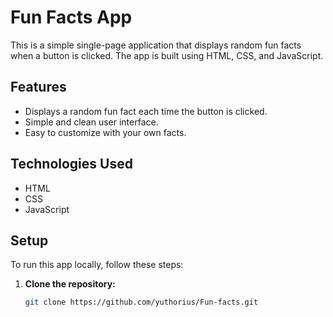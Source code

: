# Fun Facts App

This is a simple single-page application that displays random fun facts when a button is clicked. The app is built using HTML, CSS, and JavaScript.

## Features

- Displays a random fun fact each time the button is clicked.
- Simple and clean user interface.
- Easy to customize with your own facts.

## Technologies Used

- HTML
- CSS
- JavaScript

## Setup

To run this app locally, follow these steps:

1. **Clone the repository:**

   ```bash
   git clone https://github.com/yuthorius/Fun-facts.git
